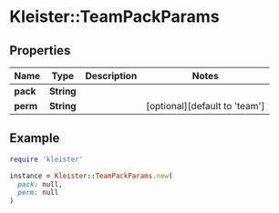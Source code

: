# Kleister::TeamPackParams

## Properties

| Name | Type | Description | Notes |
| ---- | ---- | ----------- | ----- |
| **pack** | **String** |  |  |
| **perm** | **String** |  | [optional][default to &#39;team&#39;] |

## Example

```ruby
require 'kleister'

instance = Kleister::TeamPackParams.new(
  pack: null,
  perm: null
)
```

